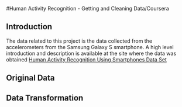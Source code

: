#Human Activity Recognition - Getting and Cleaning Data/Coursera

## Introduction
The data related to this project is the data collected from the accelerometers from the Samsung Galaxy S smartphone. A high level introduction and description is available at the site where the data was obtained
[Human Activity Recognition Using Smartphones Data Set](http://archive.ics.uci.edu/ml/datasets/Human+Activity+Recognition+Using+Smartphones)


## Original Data



## Data Transformation


